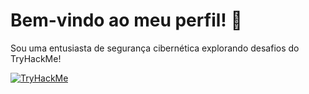 # Bem-vindo ao meu perfil! 👋

Sou uma entusiasta de segurança cibernética explorando desafios do TryHackMe!

[![TryHackMe](https://tryhackme-badges.s3.amazonaws.com/YoruichiBlack.png)](https://tryhackme.com/p/SEU_USUARIO_THM)



<!--
**YoruichiBlack/YoruichiBlack** is a ✨ _special_ ✨ repository because its `README.md` (this file) appears on your GitHub profile.

Here are some ideas to get you started:

- 🔭 I’m currently working on ...
- 🌱 I’m currently learning ...
- 👯 I’m looking to collaborate on ...
- 🤔 I’m looking for help with ...
- 💬 Ask me about ...
- 📫 How to reach me: ...
- 😄 Pronouns: ...
- ⚡ Fun fact: ...
-->

